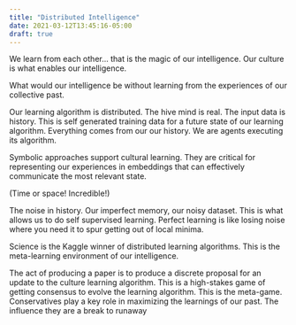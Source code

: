 ```yaml
---
title: "Distributed Intelligence"
date: 2021-03-12T13:45:16-05:00
draft: true
---
```


We learn from each other... that is the magic of our intelligence. Our culture is what enables our intelligence.

What would our intelligence be without learning from the experiences of our collective past.

Our learning algorithm is distributed. The hive mind is real. The input data is history. This is self generated training data for a future state of our learning algorithm. Everything comes from our our history. We are agents executing its algorithm.

Symbolic approaches support cultural learning. They are critical for representing our experiences in embeddings that can effectively communicate the most relevant state.

(Time or space! Incredible!)

The noise in history. Our imperfect memory, our noisy dataset. This is what allows us to do self supervised learning. Perfect learning is like losing noise where you need it to spur getting out of local minima.

Science is the Kaggle winner of distributed learning algorithms. This is the meta-learning environment of our intelligence.

The act of producing a paper is to produce a discrete proposal for an update to the culture learning algorithm. This is a high-stakes game of getting consensus to evolve the learning algorithm. This is the meta-game. Conservatives play a key role in maximizing the learnings of our past. The influence they are a break to runaway